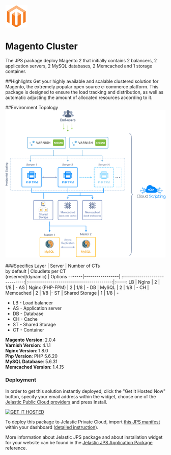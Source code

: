![Magento Cluster](/images/magento.png)
# Magento Cluster
The JPS package deploy Magento 2 that initially contains 2 balancers, 2 application servers, 2 MySQL databases, 2 Memcached and 1 storage container.

##Highlights
Get your highly available and scalable clustered solution for Magento, the extremely popular open source e-commerce platform. This package is designed to ensure the load tracking and distribution, as well as automatic adjusting the amount of allocated resources according to it.

##Environment Topology
![Cluster Topology](images/topology.png)

###Specifics
 Layer | Server          | Number of CTs <br/> by default | Cloudlets per CT <br/> (reserved/dynamic) | Options
-------|-----------------| :-----------------------------:|:-----------------------------------------:|:-----:
LB     |      Nginx      |           2                    |          1/8                               |   -
AS     | Nginx (PHP-FPM) |            2                   |         1/8                                |  -
DB     |      MySQL      |          2                     |          1/8                               |  -
CH     |     Memcached   |           2                    |         1/8                                |-
ST     |  Shared Storage |          1                     |           1/8                              |   -

* LB - Load balancer
* AS - Application server
* DB - Database
* CH - Cache
* ST - Shared Storage
* CT - Container

**Magento Version**: 2.0.4<br/>
**Varnish Version**: 4.1.1<br/>
**Nginx Version**: 1.8.0<br/>
**Php Version**: PHP 5.6.20<br/>
**MySQL Database**: 5.6.31<br/>
**Memcached Version**: 1.4.15

### Deployment

In order to get this solution instantly deployed, click the "Get It Hosted Now" button, specify your email address within the widget, choose one of the [Jelastic Public Cloud providers](https://jelastic.cloud) and press Install.

[![GET IT HOSTED](https://raw.githubusercontent.com/jelastic-jps/jpswiki/master/images/getithosted.png)](https://jelastic.com/install-application/?manifest=https%3A%2F%2Fgithub.com%2Fjelastic-jps%2Falfresco%2Fraw%2Fmaster%2Fmanifest.jps)

To deploy this package to Jelastic Private Cloud, import [this JPS manifest](../../raw/master/manifest.jps) within your dashboard ([detailed instruction](https://docs.jelastic.com/environment-export-import#import)).

More information about Jelastic JPS package and about installation widget for your website can be found in the [Jelastic JPS Application Package](https://github.com/jelastic-jps/jpswiki/wiki/Jelastic-JPS-Application-Package) reference.
